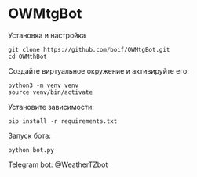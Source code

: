 # OWMtgBot
Установка и настройка
```
git clone https://github.com/boif/OWMtgBot.git
cd OWMthBot
```

Создайте виртуальное окружение и активируйте его:
```
python3 -m venv venv
source venv/bin/activate
```

Установите зависимости:
```
pip install -r requirements.txt
```

Запуск бота:
```
python bot.py
```

Telegram bot: @WeatherTZbot
